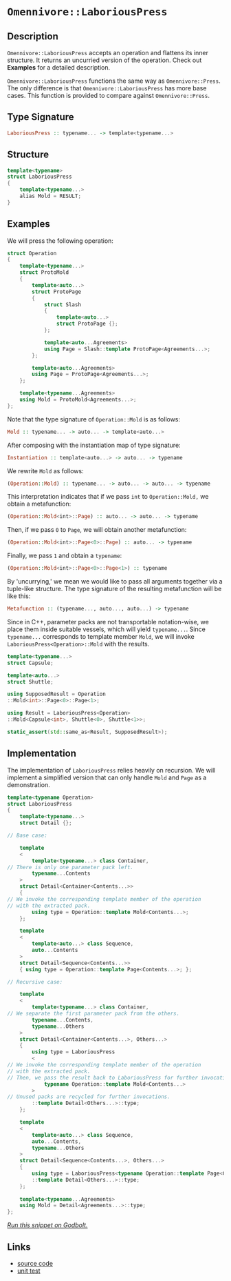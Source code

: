 <!-- Copyright 2024 Feng Mofan
SPDX-License-Identifier: Apache-2.0 -->

# `Omennivore::LaboriousPress`

## Description

`Omennivore::LaboriousPress` accepts an operation and flattens its inner structure. It returns an uncurried version of the operation. Check out **Examples** for a detailed description.

`Omennivore::LaboriousPress` functions the same way as `Omennivore::Press`.
The only difference is that `Omennivore::LaboriousPress` has more base cases.
This function is provided to compare against `Omennivore::Press`.

## Type Signature

```Haskell
LaboriousPress :: typename... -> template<typename...>
```

## Structure

```C++
template<typename>
struct LaboriousPress
{
    template<typename...>
    alias Mold = RESULT;
}
```

## Examples

We will press the following operation:

```C++
struct Operation
{
    template<typename...>
    struct ProtoMold
    {
        template<auto...>
        struct ProtoPage 
        {
            struct Slash
            {
                template<auto...>
                struct ProtoPage {};
            };

            template<auto...Agreements>
            using Page = Slash::template ProtoPage<Agreements...>;
        };

        template<auto...Agreements>
        using Page = ProtoPage<Agreements...>;
    };

    template<typename...Agreements>
    using Mold = ProtoMold<Agreements...>;
};
```

Note that the type signature of `Operation::Mold` is as follows:

```Haskell
Mold :: typename... -> auto... -> template<auto...>
```

After composing with the instantiation map of type signature:

```Haskell
Instantiation :: template<auto...> -> auto... -> typename
```

We rewrite `Mold` as follows:

```Haskell
(Operation::Mold) :: typename... -> auto... -> auto... -> typename
```

This interpretation indicates that if we pass `int` to `Operation::Mold,` we obtain a metafunction:

```Haskell
(Operation::Mold<int>::Page) :: auto... -> auto... -> typename
```

Then, if we pass `0` to `Page`, we will obtain another metafunction:

```Haskell
(Operation::Mold<int>::Page<0>::Page) :: auto... -> typename
```

Finally, we pass `1` and obtain a `typename`:

```Haskell
(Operation::Mold<int>::Page<0>::Page<1>) :: typename
```

By 'uncurrying,' we mean we would like to pass all arguments together via a tuple-like structure.
The type signature of the resulting metafunction will be like this:

```Haskell
Metafunction :: (typename..., auto..., auto...) -> typename
```

Since in C++, parameter packs are not transportable notation-wise, we place them inside suitable vessels, which will yield `typename...`. Since `typename...` corresponds to template member `Mold`, we will invoke `LaboriousPress<Operation>::Mold` with the results.

```C++
template<typename...>
struct Capsule;

template<auto...>
struct Shuttle;

using SupposedResult = Operation
::Mold<int>::Page<0>::Page<1>;

using Result = LaboriousPress<Operation>
::Mold<Capsule<int>, Shuttle<0>, Shuttle<1>>;

static_assert(std::same_as<Result, SupposedResult>);
```

## Implementation

The implementation of `LaboriousPress` relies heavily on recursion.
We will implement a simplified version that can only handle `Mold` and `Page` as a demonstration.

```C++
template<typename Operation>
struct LaboriousPress
{
    template<typename...>
    struct Detail {};

// Base case:

    template
    <
        template<typename...> class Container,
// There is only one parameter pack left.
        typename...Contents
    >
    struct Detail<Container<Contents...>>
    {
// We invoke the corresponding template member of the operation
// with the extracted pack.
        using type = Operation::template Mold<Contents...>; 
    };

    template
    <
        template<auto...> class Sequence,
        auto...Contents
    >
    struct Detail<Sequence<Contents...>>
    { using type = Operation::template Page<Contents...>; };

// Recursive case:

    template
    <
        template<typename...> class Container,
// We separate the first parameter pack from the others.
        typename...Contents,
        typename...Others
    >
    struct Detail<Container<Contents...>, Others...>
    {
        using type = LaboriousPress
        <
// We invoke the corresponding template member of the operation
// with the extracted pack.
// Then, we pass the result back to LaboriousPress for further invocations.
            typename Operation::template Mold<Contents...>
        >
// Unused packs are recycled for further invocations.
        ::template Detail<Others...>::type;
    };

    template
    <
        template<auto...> class Sequence,
        auto...Contents,
        typename...Others
    >
    struct Detail<Sequence<Contents...>, Others...>
    {
        using type = LaboriousPress<typename Operation::template Page<Contents...>>
        ::template Detail<Others...>::type;
    };
    
    template<typename...Agreements>
    using Mold = Detail<Agreements...>::type;
};
```

[*Run this snippet on Godbolt.*](https://godbolt.org/#z:OYLghAFBqd5QCxAYwPYBMCmBRdBLAF1QCcAaPECAMzwBtMA7AQwFtMQByARg9KtQYEAysib0QXACx8BBAKoBnTAAUAHpwAMvAFYTStJg1DIApACYAQuYukl9ZATwDKjdAGFUtAK4sGIAKwAzKSuADJ4DJgAcj4ARpjEElxmpAAOqAqETgwe3r4BwemZjgLhkTEs8YlcybaY9iUMQgRMxAS5Pn5BdQ3Zza0EZdFxCUkpCi1tHfndEwNDFVVjAJS2qF7EyOwcBJgsqQa7JoFuBACeqYysmADUAPKXxEyNx9gmGgCCE8ReDjehTFiJCcXgUymImAUCneHxMAHYrJ8bsibrt9odMMdThcrmwAHQE14wlE3b6/Ag3AAimBadBu8KscMpx0RsM%2BAHp2TcLEwlDdREoQDDiSi0QdnpikSisSKScixRisedLsx8YTAth%2BQYoTcPIImBEEqQYZybgAVBAJW54BQ3AS0M52yI3VKta67YgupjIADWN3oVAIeNlcuVuMwBLxet2gmhUuRRPjpIIPz%2B1NptCx0YNkWIWdkjAICkjRI1IYZJq5AHVrQwAG6oH23AiW/kkCEKdIMfBGVF7cW7G5sSoJO1UVGt1CPZ7ZSs3ADuhAQE9umFUKe9u3QXt9waTJNBEWAqJx9MClPu08aIBAColNwAsp50PnBIXi%2Bq3oELPSk/Dmd%2BwpJneRx/icIYkiBmInEwXhECWGparytpCJgACOXiMFsxr7iisHwQS0bvuWZZJmSaY0gamYnKhGFYdBbhEbGCFfm8f4Ijch69mGZ4Xg8CQzs4t79hiNzKEwwAMUxRYsSy9JMiyQEfKaABKmDIBsmR1rcArsEpkEiRKJFuBBoqGUcJxhqqEafkhOrZoaZBzjWpKYK6TyDi2tw0MQExek8bAejufpUMQqAsCudpeb5e4fHKoo4tZkbSQoOFxfFJ4qtckZ3NFcbpQmpEFcmqYUumVGvrSuaVe%2BLGkPceWyexrIZZxmTcaexwXgCQLECCYIdvlrUyhy1a1g2TaRWgxAdl2PbHlBQ57FUY6RVOAkvKNC5LpFa4bg4mDbq6u5zhajD1fOtyujqXk3B2Xi0BSsTen6RD/ICwLrANkK2vwnpUBs0U3BEDaiI0xamfFVnXJeG3ZDei1PrQL4nClTXFSSibKVycgMKCh3BbarS3BCyBnMg9Dbn9NwA20lqeiDqBg9kEO4ciCPmbc5V0FiuX0x%2BwYagjOKKexAGsiGUHGZDfbokZMFwagLF2Sh6GYQw2Ey/hSuEQWsZpa10NqnifMJEN0pFSS5FlZRPM0Wr9E1cxn71abMWfuWCIy1xC2dee729f14I/UqiUw/xHnw8JcuDuJklOzJHuWxlHMx1ztvUW4bsC68wuXKLxX/gXmPAZzodZcbHzABCezEcnyI%2B4%2Bz68VSGdYlXNdsM7gvYHn0ESwpgGfCaABUY/jxP7Kj2PZrYEIZrj1PHITyvI9L2ysJmIEEQU14WBnm4cF0IQZxYzC1uw5HAjCl7pdp%2BX4bo1bKbkmJYVEEjL7NTLUsKwRPcywvuCVARA463BlhWNmcoL5CG1AgGWmNb4Y1amZe%2Bf8dYAKga1IB79UBgPkoycWCDpSDwllg1BA4GLa0jB3TAtdYxYxQSiRu%2BCuo3FgbyJA0dKFvxAXgiSDFaH0MTgAoeyCEykP0hlX%2BbhqEEiEV3IsjCMosIES3YBoCBHt2rnQxROcyxiMQUQ4ed9KEPySvInRwjoT1zakeJuyN1G4M/tozutUk4D2MRvGRRsbKYK%2BC/P4sjUgKAev3JSMi5H%2BJgQgOCBB6AFxhI3IQXhUhFEOmpUJj0W4R0EgwGEN4XEnAiAQXOIAwFYg0GUipJwuCljIR8RumSHoUjYT1T6oJg5Ql5leWcRVCnPizEwEJYSsQlNePVIQsSCDxIYlUjUkzpmzKxHUgxX4GlzEcMgAA%2BshBIBAIATHQDeBQ1xdk2LcM0x6kzUnpPQFc0pGplgFw4KsWgnB/C8D8NwXgqBOAmUsNYUk6xNjgK3jwUgBBNCvNWD6AIkg8QaEkFwOEgQND%2BA0GYAAbFiswAAOPF%2BhOCSF4CwCQGgNCkG%2BVoUgfyOC8AUCASlUKOBaFWHAWAMBEAgHWAQVIcFyCUDQPsOgCQojXE4KoPFWKAC0WLJA3GAMgZANwpB4jMLwQ6hBgTHK4DIQQIgxDsCkPq%2BQSg1DQtILoPV84nipE4DwN5HyvmWrpXcOC/KKSoHHFK2V8rFXKtVQiswNwIAeBFfQT05hAhcGWLwFlbLSAQCQMK1IoqyAUAgKm9NIBgBSBSDQR6ZtKCxEtbECIrQzgOt4OW5gxAzh3FiNodSLKIXCsUXcBgDpLVYFiF4YAsjaC0EZT80gWAWCGGAOIVlvB8Ck0cNpEdNK1zqTgtsCFJT6iWtoHgWITx60eCwJalMeAyWju0sQIEShqQTqMDuow0LVhUAMMABQAA1PAmB5z8W%2BRC/gBrRDiBNf%2Bs1Kh1AzqtXoAwD7TCAssPoXdjLICrCnODTgMqjldVg1YSwZgaWoAvX1LASGICrDsC2%2BGEBXDTD8HqsIhpFijD1UULIAgaN6BY40BYIxqg9AowIfoUxPCdD0ORhwfRJiDAYzx0Tkn2N6rmG0bjI5qhkZBVsCQTqOCfKpa6zgNxfVyoVUqlVaqQ0QFwNqqN4K42QsfasS0TAsCJFI6QOFkhAh4gAJyBDhJIJFZhJBYopf4LFXmiUcBJaQMlMa8RYq4FivFXm8UJf8Mi/wPmsW6Yg3ShlTK7MzvZVy5NPKPUCszdmyN4q2CcFaCwOscIZVMCQr2LgXm8RcERZq/ARAiN6BA4aoD0gQOKDA5a3QKRbXDOrVpnT1LfmcHdXyuCq06sNaay148bWOuItDeGtNkb6RbzMLZhNryk0pvCgdo0FWrs5rW41imk62tcEpYWj0jKIClog7Wyt1bSC/frY25tDh/vtsLJ27tEHe39sHcO/747J3TppXOiji7LUro0rsf7m73kQZ3Xuyth7tg0pPWeiFF6r2YBvUjo8j6%2BAvvfZ%2B79Kp/sDcA8a4bshRsWogxN/Qk6UDWGsAh2IJGUOpDQxwDDBAUaUmw9YPDvzCN4GI/AMj9R%2BN%2BCo92eTIRuzKaWMxjIrGcjCfyMb4o2RDdMb4%2BJgTcnze0bt40QTUnygyYU47vIzvFPu%2BGCpzTawNgadjRFubemOA3Aextp7rX2udY0KGyzvWjsxtO/Z0gjnnOUC01FmL7WkVwgy3CVFkhAvyr1fN2lnA8vMvpxy7lvLPWCqzXdqrEqOB1f9SwBQdYVV1m2xiCY3WrOq/67IQbnPTU8/AzS3QwQpv2p%2BbNl1OXFtla9eObvCre/95uIP9rw%2BKRhvb6OaNgQM%2BFYuygM/GahV35AP3tJ2zD/bOP7s4gLB5V8DoB9ktZaFa9a/2gODaTaLaYO4UHaXaVa0OmAfaA6Yg8Oo6iOd6JOs6eA86eA6OEGmOa6OOb4eONKBO%2B6ZwxOx6fU5OvAlOGQ1OewtOD61%2Bz6EkTOX6P6bOk%2BHOEgXOggs%2B42IAwQ0Gxgwu8GBO4utKkuLMnA7IRyQucGFgSutKKuauyGLulG1GTueg9GHugelupueunG1u0muhahDuAweuYmrukmNuvGfuFh1hxhRuamIexqq%2B2W%2BG%2BmO%2BQ4feA%2BQ%2BEofkFmPWJAaesa8ame2eowrmeO%2BeIAZg7WgQgQ/gGKyKFKCRcIiW7hC29Ktg%2BWZ2ywsKIAkg/g3m/geK2KXmkgXmqKvmXAghnAgQa%2BHh2ReRWmGqmRNezRmeF6mQzgkgQAA%3D)

## Links

- [source code](../../../../conceptrodon/omennivore/laborious_press.hpp)
- [unit test](../../../../tests/unit/omennivore/laborious_press.test.hpp)
